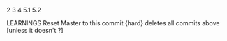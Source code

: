 2
3
4
5.1
5.2



LEARNINGS 
Reset Master to this commit {hard} deletes all commits above [unless it doesn't ?]